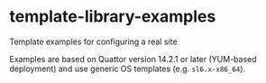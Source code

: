 template-library-examples
=========================

Template examples for configuring a real site

Examples are based on Quattor version 14.2.1 or later (YUM-based deployment) and use
generic OS templates (e.g. `sl6.x-x86_64`).


